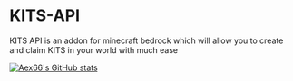 # KITS-API
KITS API is an addon for minecraft bedrock which will allow you to create and claim KITS in your world with much ease

[![Aex66's GitHub stats](https://github-readme-stats.vercel.app/api?username=Aex66)](https://github.com/Aex66/)
